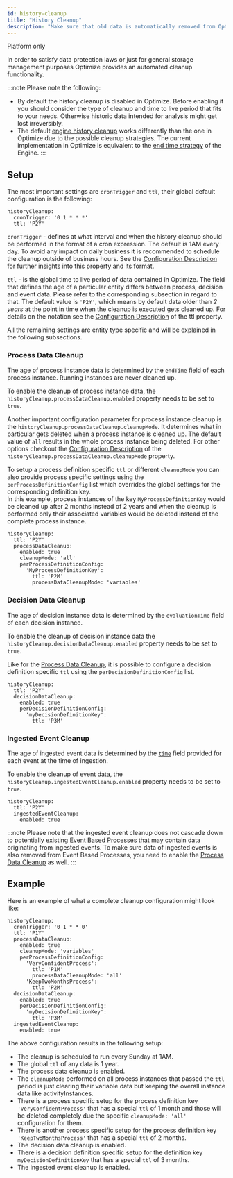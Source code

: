 ```yaml
---
id: history-cleanup
title: "History Cleanup"
description: "Make sure that old data is automatically removed from Optimize."
---
```


<span class="badge badge--platform">Platform only</span>

In order to satisfy data protection laws or just for general storage management purposes Optimize provides an automated cleanup functionality.

:::note
Please note the following:

- By default the history cleanup is disabled in Optimize. Before enabling it you should consider the type of cleanup and time to live period that fits to your needs. Otherwise historic data intended for analysis might get lost irreversibly.
- The default [engine history cleanup](https://docs.camunda.org/manual/latest/user-guide/process-engine/history/#history-cleanup) works differently than the one in Optimize due to the possible cleanup strategies. The current implementation in Optimize is equivalent to the [end time strategy](https://docs.camunda.org/manual/latest/user-guide/process-engine/history/#end-time-based-strategy) of the Engine.
:::

## Setup

The most important settings are `cronTrigger` and `ttl`, their global default configuration is the following:

```
historyCleanup:
  cronTrigger: '0 1 * * *'
  ttl: 'P2Y'
```

`cronTrigger` - defines at what interval and when the history cleanup should be performed in the format of a cron expression.  The default is 1AM every day. To avoid any impact on daily business it is recommended to schedule the cleanup outside of business hours.
See the [Configuration Description](../configuration/#history-cleanup-settings) for further insights into this property and its format.

`ttl` - is the global time to live period of data contained in Optimize. The field that defines the age of a particular entity differs between process, decision and event data. Please refer to the corresponding subsection in regard to that.
The default value is `'P2Y'`, which means by default data older than _2 years_ at the point in time when the cleanup is executed gets cleaned up.
For details on the notation see the [Configuration Description](../configuration/#history-cleanup-settings) of the ttl property.

All the remaining settings are entity type specific and will be explained in the following subsections.


### Process Data Cleanup

The age of process instance data is determined by the `endTime` field of each process instance. Running instances are never cleaned up.

To enable the cleanup of process instance data, the `historyCleanup.processDataCleanup.enabled` property needs to be set to `true`.

Another important configuration parameter for process instance cleanup is the `historyCleanup.processDataCleanup.cleanupMode`. It determines what in particular gets deleted when a process instance is cleaned up. The default value of `all` results in the whole process instance being deleted.
For other options checkout the [Configuration Description](../configuration/#history-cleanup-settings) of the `historyCleanup.processDataCleanup.cleanupMode` property.

To setup a process definition specific `ttl` or different `cleanupMode` you can also provide process specific settings using the `perProcessDefinitionConfig` list which overrides the global settings for the corresponding definition key.<br/>
In this example, process instances of the key `MyProcessDefinitionKey` would be cleaned up after 2 months instead of 2 years and when the cleanup is performed only their associated variables would be deleted instead of the complete process instance.

```
historyCleanup:
  ttl: 'P2Y'
  processDataCleanup:
    enabled: true
    cleanupMode: 'all'
    perProcessDefinitionConfig:
      'MyProcessDefinitionKey':
        ttl: 'P2M'
        processDataCleanupMode: 'variables'
```

### Decision Data Cleanup

The age of decision instance data is determined by the `evaluationTime` field of each decision instance.

To enable the cleanup of decision instance data the `historyCleanup.decisionDataCleanup.enabled` property needs to be set to `true`.

Like for the [Process Data Cleanup](#process-data-cleanup), it is possible to configure a decision definition specific `ttl` using the `perDecisionDefinitionConfig` list.

```
historyCleanup:
  ttl: 'P2Y'
  decisionDataCleanup:
    enabled: true
    perDecisionDefinitionConfig:
      'myDecisionDefinitionKey':
        ttl: 'P3M'
```

### Ingested Event Cleanup

The age of ingested event data is determined by the [`time`](../../rest-api/event-ingestion/#request-body) field provided for each event at the time of ingestion.

To enable the cleanup of event data, the `historyCleanup.ingestedEventCleanup.enabled` property needs to be set to `true`.

```
historyCleanup:
  ttl: 'P2Y'
  ingestedEventCleanup:
    enabled: true
```

:::note
Please note that the ingested event cleanup does not cascade down to potentially existing [Event Based Processes](./../../../components/optimize/userguide/additional-features/event-based-processes.md) that may contain data originating from ingested events. To make sure data of ingested events is also removed from Event Based Processes, you need to enable the [Process Data Cleanup](#process-data-cleanup) as well.
:::

## Example

Here is an example of what  a complete cleanup configuration might look like:

```
historyCleanup:
  cronTrigger: '0 1 * * 0'
  ttl: 'P1Y'
  processDataCleanup:
    enabled: true
    cleanupMode: 'variables'
    perProcessDefinitionConfig:
      'VeryConfidentProcess':
        ttl: 'P1M'
        processDataCleanupMode: 'all'
      'KeepTwoMonthsProcess':
        ttl: 'P2M'
  decisionDataCleanup:
    enabled: true
    perDecisionDefinitionConfig:
      'myDecisionDefinitionKey':
        ttl: 'P3M'
  ingestedEventCleanup:
    enabled: true
```

The above configuration results in the following setup:

- The cleanup is scheduled to run every Sunday at 1AM.
- The global `ttl` of any data is 1 year.
- The process data cleanup is enabled.
- The `cleanupMode` performed on all process instances that passed the `ttl` period is just clearing their variable data but keeping the overall instance data like activityInstances.
- There is a process specific setup for the process definition key `'VeryConfidentProcess'` that has a special `ttl` of 1 month and those will be deleted completely due the specific `cleanupMode: 'all'` configuration for them.
- There is another process specific setup for the process definition key `'KeepTwoMonthsProcess'` that has a special `ttl` of 2 months.
- The decision data cleanup is enabled.
- There is a decision definition specific setup for the definition key `myDecisionDefinitionKey` that has a special `ttl` of 3 months.
- The ingested event cleanup is enabled.